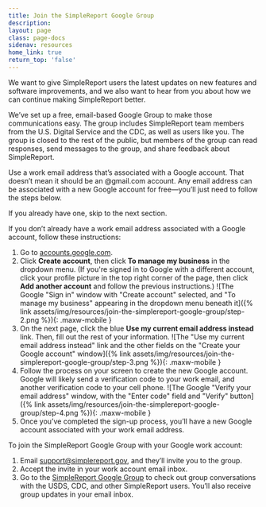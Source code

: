 ```yaml
---
title: Join the SimpleReport Google Group
description:
layout: page
class: page-docs
sidenav: resources
home_link: true
return_top: 'false'
---
```


We want to give SimpleReport users the latest updates on new features and software improvements, and we also want to hear from you about how we can continue making SimpleReport better.

We’ve set up a free, email-based Google Group to make those communications easy. The group includes SimpleReport team members from the U.S. Digital Service and the CDC, as well as users like you. The group is closed to the rest of the public, but members of the group can read responses, send messages to the group, and share feedback about SimpleReport.

Use a work email address that’s associated with a Google account. That doesn’t mean it should be an @gmail.com account. Any email address can be associated with a new Google account for free—you’ll just need to follow the steps below.

If you already have one, skip to the next section.

If you don’t already have a work email address associated with a Google account, follow these instructions:
1. Go to [accounts.google.com](http://accounts.google.com).
2. Click **Create account**, then click **To manage my business** in the dropdown menu. (If you're signed in to Google with a different account, click your profile picture in the top right corner of the page, then click **Add another account** and follow the previous instructions.)
![The Google "Sign in" window with "Create account" selected, and "To manage my business" appearing in the dropdown menu beneath it]({% link assets/img/resources/join-the-simplereport-google-group/step-2.png %}){: .maxw-mobile }
3. On the next page, click the blue **Use my current email address instead** link. Then, fill out the rest of your information.
![The "Use my current email address instead" link and the other fields on the "Create your Google account" window]({% link assets/img/resources/join-the-simplereport-google-group/step-3.png %}){: .maxw-mobile }
4. Follow the process on your screen to create the new Google account. Google will likely send a verification code to your work email, and another verification code to your cell phone.
![The Google "Verify your email address" window, with the "Enter code" field and "Verify" button]({% link assets/img/resources/join-the-simplereport-google-group/step-4.png %}){: .maxw-mobile }
5. Once you’ve completed the sign-up process, you’ll have a new Google account associated with your work email address.

To join the SimpleReport Google Group with your Google work account:
1. Email [support@simplereport.gov](mailto:support@simplereport.gov), and they’ll invite you to the group.
2. Accept the invite in your work account email inbox.
3. Go to the [SimpleReport Google Group](https://groups.google.com/u/1/g/cdc-usds) to check out group conversations with the USDS, CDC, and other SimpleReport users. You’ll also receive group updates in your email inbox.
